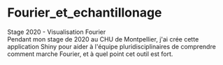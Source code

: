 # Fourier_et_echantillonage
Stage 2020 - Visualisation Fourier  
Pendant mon stage de 2020 au CHU de Montpellier, j'ai crée cette application Shiny pour aider à l'équipe pluridisciplinaires de comprendre comment marche Fourier, et à quel point cet outil est fort. 

